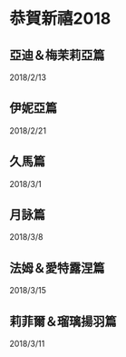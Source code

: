 # 恭賀新禧2018

## 亞迪＆梅茉莉亞篇

2018/2/13

## 伊妮亞篇

2018/2/21

## 久馬篇

2018/3/1

## 月詠篇

2018/3/8

## 法姆＆愛特露涅篇

2018/3/15

## 莉菲爾＆瑠璃揚羽篇

2018/3/11


